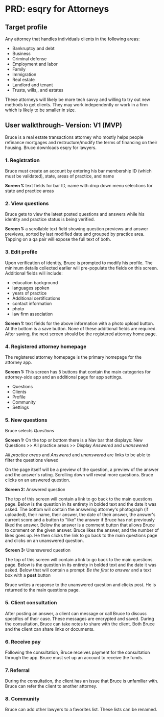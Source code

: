 # PRD: esqry for Attorneys

## Target profile
Any attorney that handles individuals clients in the following areas:
* Bankruptcy and debt
* Business
* Criminal defense
* Employment and labor
* Family
* Immigration
* Real estate
* Landlord and tenant
* Trusts, wills,, and estates

These attorneys will likely be more tech savvy and willing to try out new methods to get clients. 
They may work independently or work in a firm which is likely to be smaller in size.

## User walkthrough- Version: V1 (MVP)
Bruce is a real estate transactions attorney who mostly helps people refinance mortgages 
and restructure/modify the terms of financing on their housing. Bruce downloads esqry for lawyers.

### 1. Registration

Bruce must create an account by entering his bar membership ID (which must be validated), state, areas of practice, and name

**Screen 1:** text fields for bar ID, name with drop down menu selections for state and practice areas

### 2. View questions

Bruce gets to view the latest posted questions and answers while his identity and practice status is being verified.

**Screen 1:** a scrollable text field showing question previews and answer previews, sorted by last modified date and grouped by practice area. Tapping on a qa pair will expose the full text of both. 

### 3. Edit profile

Upon verification of identity, Bruce is prompted to modify his profile. The minimum details collected earlier will pre-populate the fields on this screen. Additional fields will include:
* education background
* languages spoken
* years of practice
* Additional certifications
* contact information
* photo
* law firm association

**Screen 1:** text fields for the above information with a photo upload button. At the bottom is a save button. None of these additional fields are required. 
After saving, the next screen should be the registered attorney home page. 

### 4. Registered attorney homepage

The registered attorney homepage is the primary homepage for the attorney app. 

**Screen 1:** 
This screen has 5 buttons that contain the main categories for attorney-side app and an additional page for app settings.

* Questions
* Clients
* Profile
* Community
* Settings

### 5. New questions 

Bruce selects *Questions*

**Screen 1:** On the top or bottom there is a Nav bar that displays: New Questions >> All practice areas >> Display *Answered* and *unanswered*

*All practice areas* and *Answered* and *unanswered* are links to be able to filter the questions viewed

On the page itself will be a preview of the question, a preview of the answer and the answer's rating. Scrolling down will reveal more questions. 
Bruce clicks on an answered question.

**Screen 2:** Answered question  

The top of this screen will contain a link to go back to the main questions page. Below is the question in its entirety in bolded text and the date it was asked. The bottom will contain the answering attorney's photograph (if uploaded), their name, their answer, the date of their answer, the answer's current score and a button to "like" the answer if Bruce has not previously liked the answer.
Below the answer is a comment button that allows Bruce to comment on the given answer. Bruce likes the answer, and the number of likes goes up. He then clicks the link to go back to the main questions page and clicks on an unanswered question.

**Screen 3:** Unanswered question

The top of this screen will contain a link to go back to the main questions page. Below is the question in its entirety in bolded text and the date it was asked. Below that will contain a prompt: *Be the first to answer* and a text box with a **post** button

Bruce writes a response to the unanswered question and clicks post. He is returned to the main questions page.

### 5. Client consultation

After posting an answer, a client can message or call Bruce to discuss specifics of their case. These messages are encrypted and saved. 
During the consultation, Bruce can take notes to share with the client. 
Both Bruce and the client can share links or documents.

### 6. Receive pay

Following the consultation, Bruce receives payment for the consultation through the app. 
Bruce must set up an account to receive the funds.

### 7. Referral 

During the consultation, the client has an issue that Bruce is unfamiliar with. 
Bruce can refer the client to another attorney.

### 8. Community

Bruce can add other lawyers to a favorites list. These lists can be renamed.
